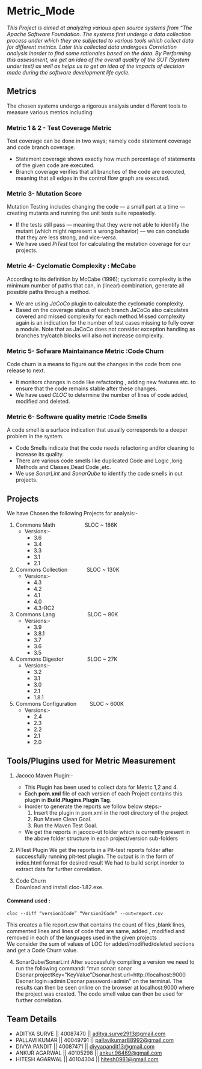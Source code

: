 # Metric_Mode

_This Project is aimed at analyzing various open source systems from “The Apache Software Foundation. The systems first undergo a data collection process under which they are subjected to various tools which collect data for different metrics. Later this collected data undergoes Correlation analysis inorder to find some rationales based on the data. By Performing this assessment, we get an idea of the overall quality of the SUT (System under test) as well as helps us to get an idea of the impacts of decision made during the software development life cycle._ 

## Metrics
The chosen systems undergo a rigorous analysis under different tools to measure various metrics including:  
     
### Metric 1 & 2 - Test Coverage Metric  
Test coverage can be done in two ways; namely code statement coverage and code branch coverage.  
  * Statement coverage shows exactly how much percentage of statements of the given code are executed.  
  * Branch coverage verifies that all branches of the code are executed, meaning that all edges in the control flow graph are    executed.
      
### Metric 3- Mutation Score
  Mutation Testing includes changing the code — a small part at a time — creating mutants and running the unit tests suite repeatedly.
  * If the tests still pass — meaning that they were not able to identify the mutant (which might represent a wrong behavior) — we can conclude that they are less strong, and vice-versa.
  * We have used _PiTest_ tool for calculating the mutation coverage for our projects.
  
### Metric 4- Cyclomatic Complexity : McCabe 
  According to its definition by McCabe (1996); cyclomatic complexity is the minimum number of paths that can, in (linear) combination, generate all possible paths through a method.
  * We are using _JaCoCo_ plugin to calculate the cyclomatic complexity.
  * Based on the coverage status of each branch JaCoCo also calculates covered and missed complexity for each method.Missed complexity again is an indication for the number of test cases missing to fully cover a module. Note that as JaCoCo does not   consider exception handling as branches try/catch blocks will also not increase complexity.

### Metric 5- Sofware Maintainance Metric :Code Churn
  Code churn is a means to figure out the changes in the code from one release to next.  
   * It monitors changes in code like refactoring ,  adding new features etc. to ensure that the code remains stable after these changes.  
   * We have used _CLOC_ to determine the number of lines of code added, modified and deleted.

### Metric 6- Software quality metric :Code Smells
  A code smell is a surface indication that usually corresponds to a deeper problem in the system.
  * Code Smells indicate that the code needs refactoring and/or cleaning to increase its quality.
  * There are various code smells like duplicated Code and Logic ,long Methods and Classes,Dead Code ,etc.
  * We use _SonarLint_ and _SonarQube_ to identify the code smells in out projects.
  

## Projects
We have Chosen the following Projects for analysis:-  
1. Commons Math &nbsp; &nbsp; &nbsp; &nbsp; &nbsp; &nbsp; &nbsp; &nbsp;&nbsp;&nbsp;&nbsp; SLOC ~ 186K  
   * Versions:-
      * 3.6
      * 3.4
      * 3.3
      * 3.1
      * 2.1
2. Commons Collection &nbsp; &nbsp; &nbsp; &nbsp; &nbsp; &nbsp; SLOC ~ 130K  
    * Versions:-  
      * 4.3
      * 4.2
      * 4.1
      * 4.0
      * 4.3-RC2
3. Commons Lang &nbsp;&nbsp;&nbsp;&nbsp;&nbsp;&nbsp;&nbsp;&nbsp;&nbsp;&nbsp;&nbsp;&nbsp;&nbsp;&nbsp;&nbsp;
&nbsp;&nbsp;&nbsp;&nbsp;&nbsp;SLOC ~ 80K 
    * Versions:-  
      * 3.9
      * 3.8.1
      * 3.7
      * 3.6
      * 3.5
4. Commons Digestor &nbsp;&nbsp;&nbsp;&nbsp;&nbsp;&nbsp;&nbsp;&nbsp;&nbsp;&nbsp;&nbsp;&nbsp;&nbsp;&nbsp; SLOC ~ 27K 
    * Versions:-  
      * 3.2
      * 3.1
      * 3.0
      * 2.1
      * 1.8.1
4. Commons Configuration &nbsp;&nbsp;&nbsp;&nbsp;&nbsp;&nbsp;&nbsp; SLOC ~ 600K
    * Versions:-  
      * 2.4
      * 2.3
      * 2.2
      * 2.1
      * 2.0

## Tools/Plugins used for Metric Measurement

1. Jacoco Maven Plugin:-  
   * This Plugin has been used to collect data for Metric 1,2 and 4.
   * Each __pom.xml__ file of each version of each Project contains this plugin in __Build.Plugins.Plugin Tag__.
   * Inorder to generate the reports we follow below steps:-  
      1. Insert the plugin in pom.xml in the root directory of the project
      2. Run Maven Clean Goal.
      3. Run the Maven Test Goal.
   * We get the reports in jacoco-ut folder which is currently present in the above folder structure in each project/version sub-folders
2. PiTest Plugin
    We get the reports in a Pit-test reports folder after successfully running pit-test plugin.
   The output is in the form of index.html format for desired result 
   We had to build script inorder to extract data for further correlation.

3. Code Churn  
  Download and install cloc-1.82.exe.  
  
  #### Command used :  
    cloc --diff “version1Code” “Version2Code” --out=report.csv  
    
  This creates a file report.csv that contains the count of files ,blank lines, commented lines and lines of code that are same, added , modified and removed in each of the languages used in the given projects .  
  We consider the sum of values of LOC for added/modified/deleted sections and get a Code Churn value.


4. SonarQube/SonarLint
  After successfully compiling a version we need to run the following command:
 “mvn sonar: sonar Dsonar.projectKey=”KeyValue”Dsonar.host.url=http://localhost:9000 Dsonar.login=admin Dsonar.password=admin” 
 on the terminal. 
  The results can then be seen online on the browser at localhost:9000 where the project was created.
  The code smell value can then be used for further correlation.

## Team Details  

  - ADITYA SURVE        || 40087470 || aditya.surve2913@gmail.com
  - PALLAVI KUMAR       || 40049791 || pallavikumar88992@gmail.com  
  - DIVYA PANDIT        || 40087471 || divyapandit13@gmail.com
  - ANKUR AGARWAL       || 40105298 || ankur.96469@gmail.com
  - HITESH AGARWAL      || 40104304 || hitesh0981@gmail.com




